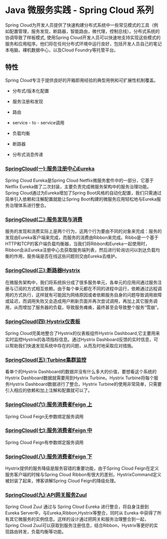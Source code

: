 # Java 微服务实践 - Spring Cloud 系列

Spring Cloud为开发人员提供了快速构建分布式系统中一些常见模式的工具（例如配置管理，服务发现，断路器，智能路由，微代理，控制总线）。分布式系统的协调导致了样板模式, 使用Spring Cloud开发人员可以快速地支持实现这些模式的服务和应用程序。他们将在任何分布式环境中运行良好，包括开发人员自己的笔记本电脑，裸机数据中心，以及Cloud Foundry等托管平台。

## 特性

Spring Cloud专注于提供良好的开箱即用经验的典型用例和可扩展性机制覆盖。

- 分布式/版本化配置

- 服务注册和发现

- 路由

- service - to - service调用

- 负载均衡

- 断路器

- 分布式消息传递

### [SpringCloud(一):服务注册中心Eureka](https://kcaogen.com/archives/springcloudeureka)

Spring Cloud Eureka是Spring Cloud Netflix微服务套件中的一部分，它基于Netflix Eureka做了二次封装，主要负责完成微服务架构中的服务治理功能。Spring Cloud通过为Eureka增加了Spring Boot风格的自动化配置，我们只需通过简单引入依赖和注解配置就能让Spring Boot构建的微服务应用轻松地与Eureka服务治理体系进行整合。

### [SpringCloud(二):服务发现与消费](https://kcaogen.com/archives/springcloudserver)

服务的发现和消费实际上是两个行为，这两个行为要由不同的对象来完成：服务的发现由Eureka客户端来完成，而服务的消费由Ribbon来完成。Ribbo是一个基于HTTP和TCP的客户端负载均衡器，当我们将Ribbon和Eureka一起使用时，Ribbon会从Eureka注册中心去获取服务端列表，然后进行轮询访问以到达负载均衡的作用，服务端是否在线这些问题则交由Eureka去维护。

### [SpringCloud(三):断路器Hystrix](https://kcaogen.com/archives/springcloudhystrix)

在微服务架构中，我们将系统拆分成了很多服务单元，各单元的应用间通过服务注册与订阅的方式相互依赖。由于每个单元都在不同的进程中运行，依赖通过远程调用的方式执行，这样就有可能因为网络原因或者依赖服务自身的问题导致调用故障或延迟，而调用失败又会造成用户刷新页面并再次尝试调用，再加上其它服务调用，从而增加了服务器的负载，导致服务瘫痪，最终甚至会导致整个服务“雪崩”。

### [SpringCloud(四):Hystrix仪表板](https://kcaogen.com/archives/hystrixdashboard)

Spring Cloud完美地整合了Hystrix的仪表板组件Hystrix Dashboard,它主要用来实时监控Hystrix的各项指标信息。通过Hystrix Dashboard反馈的实时信息，可以帮助我们快速发现系统中存在的问题，从而及时地采取应对措施。

### [SpringCloud(五):Turbine集群监控](https://kcaogen.com/archives/springcloudturbine)

看单个的Hystrix Dashboard的数据并没有什么多大的价值，要想看这个系统的Hystrix Dashboard数据就需要用到Hystrix Turbine。Hystrix Turbine将每个服务Hystrix Dashboard数据进行了整合。Hystrix Turbine的使用非常简单，只需要引入相应的依赖和加上注解和配置就可以了。

### [SpringCloud(六):服务消费者Feign 上](https://kcaogen.com/archives/springcloudfeign1)

Spring Cloud Feign无参数绑定服务调用

### [SpringCloud(七):服务消费者Feign 中](https://kcaogen.com/archives/springcloudfeign2)

Spring Cloud Feign有参数绑定服务调用

### [SpringCloud(八):服务消费者Feign 下](https://kcaogen.com/archives/springcloudfeign3)

Hystrix提供的服务降级是服务容错的重要功能，由于Spring Cloud Feign在定义服务客户端的时候与Spring Cloud Ribbon有很大的差别，HystrixCommand定义被封装了起来，博客讲解Spring Cloud Feign的降级处理。

### [SpringCloud(九):API网关服务Zuul](https://kcaogen.com/archives/springcloudzuul)

Spring Cloud Zuul 通过与 Spring Cloud Eureka 进行整合，将自身注册到 Eureka Server中，与Eureka,Ribbon,Hystrix等整合，同时从 Eureka 中获得了所有其它微服务的实例信息。这样的设计通过把网关和服务治理整合到一起，Spring Cloud Zuul可以获取到服务注册信息，结合Ribbon，Hystrix等更好的实现路由转发，负载均衡等功能。

